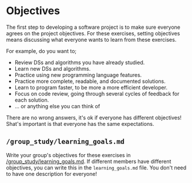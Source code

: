 # Objectives

The first step to developing a software project is to make sure everyone agrees on the project objectives.
For these exercises, setting objectives means discussing what everyone wants to learn from these exercises.

For example, do you want to;

- Review DSs and algorithms you have already studied.
- Learn new DSs and algorithms.
- Practice using new programming language features.
- Practice more complete, readable, and documented solutions.
- Learn to program faster, to be more a more efficient developer.
- Focus on code review, going through several cycles of feedback for each solution.
- ... or anything else you can think of

There are no wrong answers, it's ok if everyone has different objectives! Shat's important is that everyone has the same expectations.

## `/group_study/learning_goals.md`

Write your group's objectives for these exercises in [/group_study/learning_goals.md](../learning_goals.md). If different members have different objectives, you can write this in the `learning_goals.md` file. You don't need to have one description for everyone!
